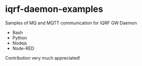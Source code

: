 # iqrf-daemon-examples

Samples of MQ and MQTT communication for IQRF GW Daemon

- Bash
- Python
- Nodejs
- Node-RED

Contribution very much appreciated!
